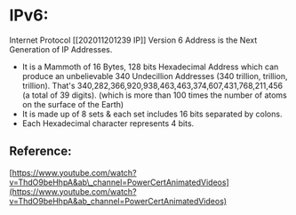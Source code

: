 # IPv6:

Internet Protocol \[\[202011201239 IP\]\] Version 6 Address is the Next Generation of IP Addresses.

* It is a Mammoth of 16 Bytes, 128 bits Hexadecimal Address which can produce an unbelievable 340 Undecillion Addresses \(340 trillion, trillion, trillion\). That's 340,282,366,920,938,463,463,374,607,431,768,211,456 \(a total of 39 digits\). \(which is more than 100 times the number of atoms on the surface of the Earth\)
* It is made up of 8 sets & each set includes 16 bits separated by colons.
* Each Hexadecimal character represents 4 bits.

## Reference:

[https://www.youtube.com/watch?v=ThdO9beHhpA&ab\_channel=PowerCertAnimatedVideos](https://www.youtube.com/watch?v=ThdO9beHhpA&ab_channel=PowerCertAnimatedVideos)

